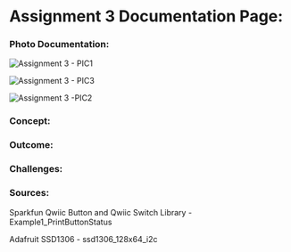 # Assignment 3 Documentation Page:

### Photo Documentation:

![Assignment 3 - PIC1](https://user-images.githubusercontent.com/60816393/94398861-6d372a80-0177-11eb-87da-f55a2820d083.jpeg)

![Assignment 3 - PIC3](https://user-images.githubusercontent.com/60816393/94398873-70321b00-0177-11eb-9361-317396248488.jpeg)

![Assignment 3 -PIC2](https://user-images.githubusercontent.com/60816393/94398871-6f998480-0177-11eb-8497-6f6848c66384.jpeg)

### Concept:

### Outcome:

### Challenges:

### Sources:

Sparkfun Qwiic Button and Qwiic Switch Library  -  Example1_PrintButtonStatus

Adafruit SSD1306  -  ssd1306_128x64_i2c
